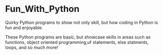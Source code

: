 # Fun_With_Python
Quirky Python programs to show not only skill, but how coding in Python is fun and enjoyable.

These Python programs are basic, but showcase skills in areas such as functions, object oriented programming,uf statements, else statments, loops, and so much more!

